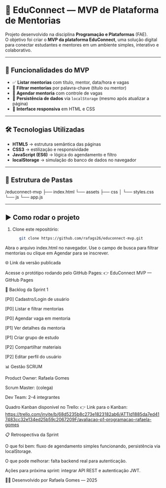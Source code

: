 # 🚀 EduConnect — MVP de Plataforma de Mentorias

Projeto desenvolvido na disciplina **Programação e Plataformas** (FAE).  
O objetivo foi criar o **MVP da plataforma EduConnect**, uma solução digital para conectar estudantes e mentores em um ambiente simples, interativo e colaborativo.  

---

## 📌 Funcionalidades do MVP
- ✅ **Listar mentorias** com título, mentor, data/hora e vagas  
- 🔎 **Filtrar mentorias** por palavra-chave (título ou mentor)  
- 📝 **Agendar mentoria** com controle de vagas  
- 💾 **Persistência de dados** via `localStorage` (mesmo após atualizar a página)  
- 📱 **Interface responsiva** em HTML e CSS  

---

## 🛠️ Tecnologias Utilizadas
- **HTML5** → estrutura semântica das páginas  
- **CSS3** → estilização e responsividade  
- **JavaScript (ES6)** → lógica do agendamento e filtro  
- **localStorage** → simulação do banco de dados no navegador  

---

## 📂 Estrutura de Pastas
/educonnect-mvp
├── index.html
└── assets
├── css
│ └── styles.css
└── js
└── app.js

---

## ▶️ Como rodar o projeto
1. Clone este repositório:
   ```bash
      git clone https://github.com/rafags26/educonnect-mvp.git

Abra o arquivo index.html no navegador.
Use o campo de busca para filtrar mentorias ou clique em Agendar para se inscrever.

🌐 Link da versão publicada

Acesse o protótipo rodando pelo GitHub Pages:
👉 EduConnect MVP — GitHub Pages

📌 Backlog da Sprint 1

[P0] Cadastro/Login de usuário

[P0] Listar e filtrar mentorias

[P0] Agendar vaga em mentoria

[P1] Ver detalhes da mentoria

[P1] Criar grupo de estudo

[P2] Compartilhar materiais

[P2] Editar perfil do usuário

📊 Gestão SCRUM

Product Owner: Rafaela Gomes

Scrum Master: (colega)

Dev Team: 2–4 integrantes

Quadro Kanban disponível no Trello:
👉 Link para o Kanban: https://trello.com/invite/b/68d5235b8c273e1823182ab6/ATTId1885da7ed417483cc32e134ed25b59c2067209F/avaliacao-p1-programacao-rafaela-gomes

📋 Retrospectiva da Sprint

O que foi bem: fluxo de agendamento simples funcionando, persistência via localStorage.

O que pode melhorar: falta backend real para autenticação.

Ações para próxima sprint: integrar API REST e autenticação JWT.

👩‍💻 Desenvolvido por Rafaela Gomes — 2025

   
